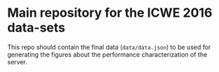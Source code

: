 Main repository for the ICWE 2016 data-sets
==========================================

This repo should contain the final data (`data/data.json`) to be used
for generating the figures about the performance characterization of the
server.
